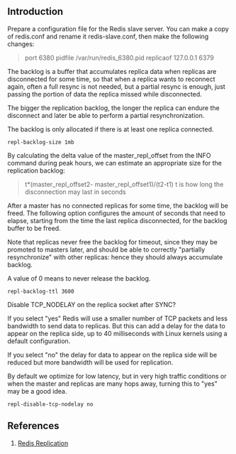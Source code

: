 ## Introduction





Prepare a configuration file for the Redis slave server. You can make a copy
of redis.conf and rename it redis-slave.conf, then make the following changes:

> port 6380
> pidfile /var/run/redis_6380.pid
> replicaof 127.0.0.1 6379







The backlog is a buffer that accumulates replica data when replicas are disconnected for some time, so that when a replica wants to reconnect again, often a full resync is not needed, but a
partial resync is enough, just passing the portion of data the replica missed while disconnected.

The bigger the replication backlog, the longer the replica can endure the disconnect and later be able to perform a partial resynchronization.

The backlog is only allocated if there is at least one replica connected.

```
repl-backlog-size 1mb
```

By calculating the delta value of the master_repl_offset from the INFO command during peak hours, we can estimate an appropriate size for the replication backlog:
> t*(master_repl_offset2- master_repl_offset1)/(t2-t1)
> t  is how long the disconnection may last in seconds






After a master has no connected replicas for some time, the backlog will be freed. The following option configures the amount of seconds that need to elapse, starting from the time the last replica disconnected, for the backlog buffer to be freed.

Note that replicas never free the backlog for timeout, since they may be promoted to masters later, and should be able to correctly "partially resynchronize" with other replicas: hence they should always accumulate backlog.

A value of 0 means to never release the backlog.
```
repl-backlog-ttl 3600
```





Disable TCP_NODELAY on the replica socket after SYNC?

If you select "yes" Redis will use a smaller number of TCP packets and less bandwidth to send data to replicas. But this can add a delay for the data to appear on the replica side, up to 40 milliseconds with Linux kernels using a default configuration.

If you select "no" the delay for data to appear on the replica side will be reduced but more bandwidth will be used for replication.

By default we optimize for low latency, but in very high traffic conditions or when the master and replicas are many hops away, turning this to "yes" may be a good idea.

```
repl-disable-tcp-nodelay no
```



## References

1. [Redis Replication](https://redis.io/topics/replication#partial-resynchronizations-after-restarts-and-failovers)
